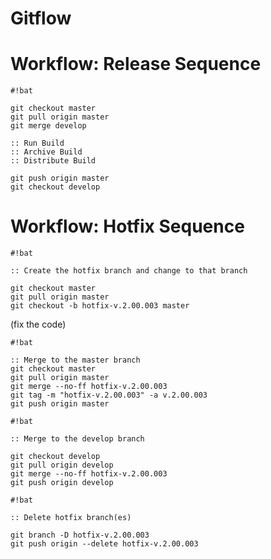 Gitflow
=======
# Workflow: Release Sequence #


```
#!bat

git checkout master
git pull origin master
git merge develop

:: Run Build
:: Archive Build
:: Distribute Build

git push origin master
git checkout develop

```
# Workflow: Hotfix Sequence #


```
#!bat

:: Create the hotfix branch and change to that branch

git checkout master
git pull origin master
git checkout -b hotfix-v.2.00.003 master
```
 
(fix the code)
 

```
#!bat

:: Merge to the master branch
git checkout master
git pull origin master
git merge --no-ff hotfix-v.2.00.003
git tag -m "hotfix-v.2.00.003" -a v.2.00.003
git push origin master
```
 

```
#!bat

:: Merge to the develop branch

git checkout develop
git pull origin develop
git merge --no-ff hotfix-v.2.00.003
git push origin develop
```
 

```
#!bat

:: Delete hotfix branch(es)

git branch -D hotfix-v.2.00.003
git push origin --delete hotfix-v.2.00.003
```
